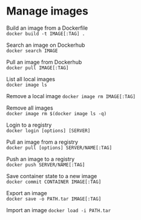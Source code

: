 # Manage images

Build an image from a Dockerfile  
`docker build -t IMAGE[:TAG] .`

Search an image on Dockerhub  
`docker search IMAGE`

Pull an image from Dockerhub  
`docker pull IMAGE[:TAG]`

List all local images  
`docker image ls`

Remove a local image 
`docker image rm IMAGE[:TAG]`

Remove all images  
`docker image rm $(docker image ls -q)`

Login to a registry  
`docker login [options] [SERVER]`

Pull an image from a registry  
`docker pull [options] SERVER/NAME[:TAG]`

Push an image to a registry  
`docker push SERVER/NAME[:TAG]`

Save container state to a new image  
`docker commit CONTAINER IMAGE[:TAG]`

Export an image  
`docker save -o PATH.tar IMAGE[:TAG]`

Import an image
`docker load -i PATH.tar`
